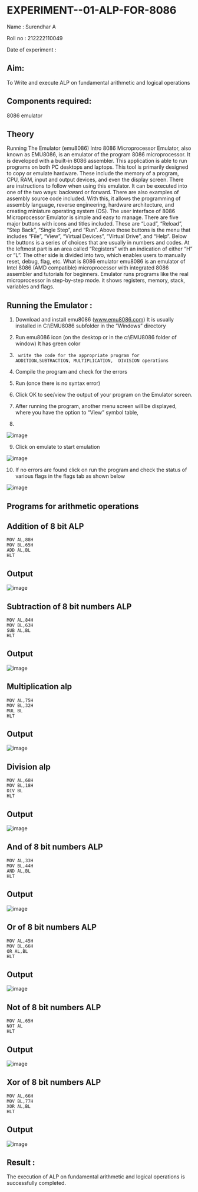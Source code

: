 # EXPERIMENT--01-ALP-FOR-8086
Name : Surendhar A

Roll no : 212222110049

Date of experiment :


## Aim: 
To Write and execute ALP on fundamental arithmetic and logical operations

## Components required: 
8086  emulator 

## Theory 
Running The Emulator (emu8086) Intro 8086 Microprocessor Emulator, also known as EMU8086, is an emulator of the program 8086 microprocessor. It is developed with a built-in 8086 assembler. This application is able to run programs on both PC desktops and laptops. This tool is primarily designed to copy or emulate hardware. These include the memory of a program, CPU, RAM, input and output devices, and even the display screen. There are instructions to follow when using this emulator. It can be executed into one of the two ways: backward or forward. There are also examples of assembly source code included. With this, it allows the programming of assembly language, reverse engineering, hardware architecture, and creating miniature operating system (OS). The user interface of 8086 Microprocessor Emulator is simple and easy to manage. There are five major buttons with icons and titles included. These are “Load”, “Reload”, “Step Back”, “Single Step”, and “Run”. Above those buttons is the menu that includes “File”, “View”, “Virtual Devices”, “Virtual Drive”, and “Help”. Below the buttons is a series of choices that are usually in numbers and codes. At the leftmost part is an area called “Registers” with an indication of either “H” or “L”. The other side is divided into two, which enables users to manually reset, debug, flag, etc. What is 8086 emulator emu8086 is an emulator of Intel 8086 (AMD compatible) microprocessor with integrated 8086 assembler and tutorials for beginners. Emulator runs programs like the real microprocessor in step-by-step mode. it shows registers, memory, stack, variables and flags.


 ## Running the Emulator :
1.	Download and install emu8086 (www.emu8086.com) It is usually installed in C:\EMU8086 subfolder in the “Windows” directory
2.	  Run  emu8086 icon (on the desktop or in the c:\EMU8086 folder of window) It has green color 
 
 
3.		write the code for the appropriate program for ADDITION,SUBTRACTION, MULTIPLICATION,  DIVISION operations 

4.	 Compile the program and check for the errors 
5.	Run (once there is no syntax error) 

6.	Click OK to see/view the output of your program on the Emulator screen. 


7.	After running the program, another menu screen will be displayed, where you have the option to “View” symbol table,
8.	 


![image](https://user-images.githubusercontent.com/36288975/189273263-d65baae9-4b8f-4723-afb3-c0ffa4052b04.png)











9.	Click on emulate to start emulation 








![image](https://user-images.githubusercontent.com/36288975/189273273-9bb36ec1-e2e8-4892-8d35-37707332bfdc.png)








10.	If no errors are found click on run the program and check the status of various flags in the flags tab as shown below 






![image](https://user-images.githubusercontent.com/36288975/189273277-113a2a33-4a40-4ff8-95a5-ecd3a1f504fe.png)







## Programs for arithmetic  operations

## Addition  of 8 bit ALP 
```
MOV AL,88H
MOV BL,65H
ADD AL,BL
HLT
```

## Output  
![image](https://github.com/Surendhar6/EXPERIMENT--01-ALP-FOR-8086/assets/118352907/a3bc5bdd-e8f4-4ab2-adb5-8f8c1e4aa4ad)

 
## Subtraction   of 8 bit numbers  ALP 
 ```
MOV AL,84H
MOV BL,63H
SUB AL,BL
HLT
```

## Output  
![image](https://github.com/Surendhar6/EXPERIMENT--01-ALP-FOR-8086/assets/118352907/7f8b6c20-2774-457d-967e-d1e477605234)


## Multiplication alp 
```
MOV AL,75H
MOV BL,32H
MUL BL
HLT
```

 ## Output  
![image](https://github.com/Surendhar6/EXPERIMENT--01-ALP-FOR-8086/assets/118352907/e80332eb-1ea1-419d-badd-7325dd19f6d3)


## Division alp 
```
MOV AL,68H
MOV BL,18H
DIV BL
HLT
```

## Output  
![image](https://github.com/Surendhar6/EXPERIMENT--01-ALP-FOR-8086/assets/118352907/dc51f262-71ee-4ac9-9b45-7401b0aed3ff)

## And of 8 bit numbers ALP
```
MOV AL,33H
MOV BL,44H
AND AL,BL
HLT
```
## Output 
![image](https://github.com/Surendhar6/EXPERIMENT--01-ALP-FOR-8086/assets/118352907/7b5320aa-f87a-41b4-ac62-c1f19357548f)

## Or of 8 bit numbers ALP
```
MOV AL,45H
MOV BL,66H
OR AL,BL
HLT
```

## Output 

![image](https://github.com/Surendhar6/EXPERIMENT--01-ALP-FOR-8086/assets/118352907/cc5800b9-d5b4-445d-9e68-a0f370bb642a)


## Not of 8 bit numbers ALP
```
MOV AL,65H
NOT AL
HLT
```

## Output 

![image](https://github.com/Surendhar6/EXPERIMENT--01-ALP-FOR-8086/assets/118352907/6089138c-2a3a-400e-b34b-2ded16a3da3f)

## Xor of 8 bit numbers ALP
```
MOV AL,66H
MOV BL,77H
XOR AL,BL
HLT
```

## Output
![image](https://github.com/Surendhar6/EXPERIMENT--01-ALP-FOR-8086/assets/118352907/32c2c028-0309-46c7-98d7-cc65ff01a5af)

## Result :
 The execution of ALP on fundamental arithmetic and logical operations is successfully completed.
